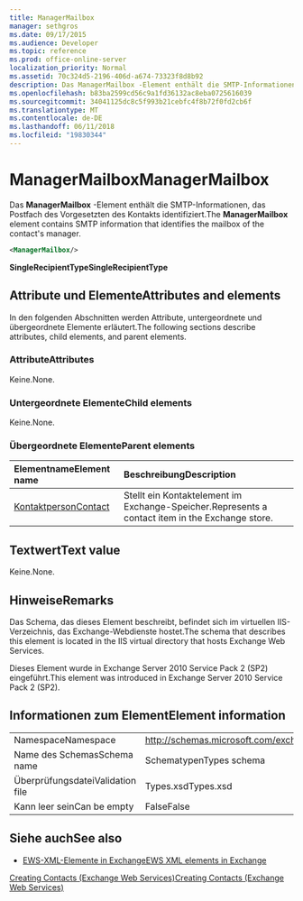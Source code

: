 ```yaml
---
title: ManagerMailbox
manager: sethgros
ms.date: 09/17/2015
ms.audience: Developer
ms.topic: reference
ms.prod: office-online-server
localization_priority: Normal
ms.assetid: 70c324d5-2196-406d-a674-73323f8d8b92
description: Das ManagerMailbox -Element enthält die SMTP-Informationen, das Postfach des Vorgesetzten des Kontakts identifiziert.
ms.openlocfilehash: b83ba2599cd56c9a1fd36132ac8eba0725616039
ms.sourcegitcommit: 34041125dc8c5f993b21cebfc4f8b72f0fd2cb6f
ms.translationtype: MT
ms.contentlocale: de-DE
ms.lasthandoff: 06/11/2018
ms.locfileid: "19830344"
---
```

# <a name="managermailbox"></a><span data-ttu-id="08410-103">ManagerMailbox</span><span class="sxs-lookup"><span data-stu-id="08410-103">ManagerMailbox</span></span>

<span data-ttu-id="08410-104">Das **ManagerMailbox** -Element enthält die SMTP-Informationen, das Postfach des Vorgesetzten des Kontakts identifiziert.</span><span class="sxs-lookup"><span data-stu-id="08410-104">The **ManagerMailbox** element contains SMTP information that identifies the mailbox of the contact's manager.</span></span> 
  
```XML
<ManagerMailbox/>
```

 <span data-ttu-id="08410-105">**SingleRecipientType**</span><span class="sxs-lookup"><span data-stu-id="08410-105">**SingleRecipientType**</span></span>
## <a name="attributes-and-elements"></a><span data-ttu-id="08410-106">Attribute und Elemente</span><span class="sxs-lookup"><span data-stu-id="08410-106">Attributes and elements</span></span>

<span data-ttu-id="08410-107">In den folgenden Abschnitten werden Attribute, untergeordnete und übergeordnete Elemente erläutert.</span><span class="sxs-lookup"><span data-stu-id="08410-107">The following sections describe attributes, child elements, and parent elements.</span></span>
  
### <a name="attributes"></a><span data-ttu-id="08410-108">Attribute</span><span class="sxs-lookup"><span data-stu-id="08410-108">Attributes</span></span>

<span data-ttu-id="08410-109">Keine.</span><span class="sxs-lookup"><span data-stu-id="08410-109">None.</span></span>
  
### <a name="child-elements"></a><span data-ttu-id="08410-110">Untergeordnete Elemente</span><span class="sxs-lookup"><span data-stu-id="08410-110">Child elements</span></span>

<span data-ttu-id="08410-111">Keine.</span><span class="sxs-lookup"><span data-stu-id="08410-111">None.</span></span>
  
### <a name="parent-elements"></a><span data-ttu-id="08410-112">Übergeordnete Elemente</span><span class="sxs-lookup"><span data-stu-id="08410-112">Parent elements</span></span>

|<span data-ttu-id="08410-113">**Elementname**</span><span class="sxs-lookup"><span data-stu-id="08410-113">**Element name**</span></span>|<span data-ttu-id="08410-114">**Beschreibung**</span><span class="sxs-lookup"><span data-stu-id="08410-114">**Description**</span></span>|
|:-----|:-----|
|[<span data-ttu-id="08410-115">Kontaktperson</span><span class="sxs-lookup"><span data-stu-id="08410-115">Contact</span></span>](contact.md) <br/> |<span data-ttu-id="08410-116">Stellt ein Kontaktelement im Exchange-Speicher.</span><span class="sxs-lookup"><span data-stu-id="08410-116">Represents a contact item in the Exchange store.</span></span>  <br/> |
   
## <a name="text-value"></a><span data-ttu-id="08410-117">Textwert</span><span class="sxs-lookup"><span data-stu-id="08410-117">Text value</span></span>

<span data-ttu-id="08410-118">Keine.</span><span class="sxs-lookup"><span data-stu-id="08410-118">None.</span></span>
  
## <a name="remarks"></a><span data-ttu-id="08410-119">Hinweise</span><span class="sxs-lookup"><span data-stu-id="08410-119">Remarks</span></span>

<span data-ttu-id="08410-120">Das Schema, das dieses Element beschreibt, befindet sich im virtuellen IIS-Verzeichnis, das Exchange-Webdienste hostet.</span><span class="sxs-lookup"><span data-stu-id="08410-120">The schema that describes this element is located in the IIS virtual directory that hosts Exchange Web Services.</span></span>
  
<span data-ttu-id="08410-121">Dieses Element wurde in Exchange Server 2010 Service Pack 2 (SP2) eingeführt.</span><span class="sxs-lookup"><span data-stu-id="08410-121">This element was introduced in Exchange Server 2010 Service Pack 2 (SP2).</span></span>
  
## <a name="element-information"></a><span data-ttu-id="08410-122">Informationen zum Element</span><span class="sxs-lookup"><span data-stu-id="08410-122">Element information</span></span>

|||
|:-----|:-----|
|<span data-ttu-id="08410-123">Namespace</span><span class="sxs-lookup"><span data-stu-id="08410-123">Namespace</span></span>  <br/> |http://schemas.microsoft.com/exchange/services/2006/types  <br/> |
|<span data-ttu-id="08410-124">Name des Schemas</span><span class="sxs-lookup"><span data-stu-id="08410-124">Schema name</span></span>  <br/> |<span data-ttu-id="08410-125">Schematypen</span><span class="sxs-lookup"><span data-stu-id="08410-125">Types schema</span></span>  <br/> |
|<span data-ttu-id="08410-126">Überprüfungsdatei</span><span class="sxs-lookup"><span data-stu-id="08410-126">Validation file</span></span>  <br/> |<span data-ttu-id="08410-127">Types.xsd</span><span class="sxs-lookup"><span data-stu-id="08410-127">Types.xsd</span></span>  <br/> |
|<span data-ttu-id="08410-128">Kann leer sein</span><span class="sxs-lookup"><span data-stu-id="08410-128">Can be empty</span></span>  <br/> |<span data-ttu-id="08410-129">False</span><span class="sxs-lookup"><span data-stu-id="08410-129">False</span></span>  <br/> |
   
## <a name="see-also"></a><span data-ttu-id="08410-130">Siehe auch</span><span class="sxs-lookup"><span data-stu-id="08410-130">See also</span></span>



- [<span data-ttu-id="08410-131">EWS-XML-Elemente in Exchange</span><span class="sxs-lookup"><span data-stu-id="08410-131">EWS XML elements in Exchange</span></span>](ews-xml-elements-in-exchange.md)


[<span data-ttu-id="08410-132">Creating Contacts (Exchange Web Services)</span><span class="sxs-lookup"><span data-stu-id="08410-132">Creating Contacts (Exchange Web Services)</span></span>](http://msdn.microsoft.com/library/4845917e-70d1-481c-bbd7-011ec6571789%28Office.15%29.aspx)


